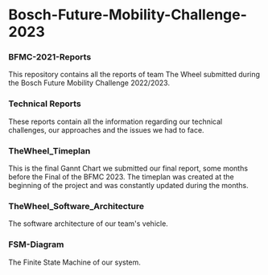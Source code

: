 # Bosch-Future-Mobility-Challenge-2023

### BFMC-2021-Reports
This repository contains all the reports of team The Wheel submitted during the Bosch Future Mobility Challenge 2022/2023.

### Technical Reports
These reports contain all the information regarding our technical challenges, our approaches and the issues we had to face. 

### TheWheel_Timeplan
This is the final Gannt Chart we submitted our final report, some months before the Final of the BFMC 2023. 
The timeplan was created at the beginning of the project and was constantly updated during the months. 

### TheWheel_Software_Architecture
The software architecture of our team's vehicle.

### FSM-Diagram 
The Finite State Machine of our system.
